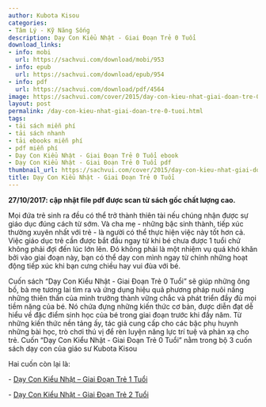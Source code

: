 ```yaml
---
author: Kubota Kisou
categories:
- Tâm Lý - Kỹ Năng Sống
description: Dạy Con Kiểu Nhật - Giai Đoạn Trẻ 0 Tuổi
download_links:
- info: mobi
  url: https://sachvui.com/download/mobi/953
- info: epub
  url: https://sachvui.com/download/epub/954
- info: pdf
  url: https://sachvui.com/download/pdf/4564
image: https://sachvui.com/cover/2015/day-con-kieu-nhat-giai-doan-tre-0-tuoi.jpg
layout: post
permalink: /day-con-kieu-nhat-giai-doan-tre-0-tuoi.html
tags:
- tải sách miễn phí
- tải sách nhanh
- tải ebooks miễn phí
- pdf miễn phí
- Dạy Con Kiểu Nhật - Giai Đoạn Trẻ 0 Tuổi ebook
- Dạy Con Kiểu Nhật - Giai Đoạn Trẻ 0 Tuổi pdf
thumbnail_url: https://sachvui.com/cover/2015/day-con-kieu-nhat-giai-doan-tre-0-tuoi.jpg
title: Dạy Con Kiểu Nhật - Giai Đoạn Trẻ 0 Tuổi
---
```


 <div class="item-desc text-justify"> <p><strong>27/10/2017: cập nhật file pdf được scan từ sách gốc chất lượng cao.</strong></p><p>Mọi đứa trẻ sinh ra đều có thể trở thành thiên tài nếu chúng nhận được sự giáo dục đúng cách từ sớm. Và cha mẹ - những bậc sinh thành, tiếp xúc thường xuyên nhất với trẻ - là người có thể thực hiện việc này tốt hơn cả. Việc giáo dục trẻ cần được bắt đầu ngay từ khi bé chưa được 1 tuổi chứ không phải đợi đến lúc lớn lên. Đó không phải là một nhiệm vụ quá khó khăn bởi vào giai đoạn này, bạn có thể dạy con mình ngay từ chính những hoạt động tiếp xúc khi bạn cưng chiều hay vui đùa với bé.</p><p>Cuốn sách “Dạy Con Kiểu Nhật - Giai Đoạn Trẻ 0 Tuổi” sẽ giúp những ông bố, bà mẹ tương lai tìm ra và ứng dụng hiệu quả phương pháp nuôi nấng những thiên thần của mình trưởng thành vững chắc và phát triển đầy đủ mọi tiềm năng của bé. Nó chứa đựng những kiến thức cơ bản, được diễn đạt dễ hiểu về đặc điểm sinh học của bé trong giai đoạn trước khi đầy năm. Từ những kiến thức nền tảng ấy, tác giả cung cấp cho các bậc phụ huynh những bài học, trò chơi thú vị để rèn luyện năng lực trí tuệ và phản xạ cho trẻ. Cuốn “Dạy Con Kiểu Nhật - Giai Đoạn Trẻ 0 Tuổi” nằm trong bộ 3 cuốn sách dạy con của giáo sư Kubota Kisou</p><p>Hai cuốn còn lại là:</p><p>- <a href="https://sachvui.com/ebook/day-con-kieu-nhat-giai-doan-tre-1-tuoi-kubota-kisou.2226.html">Dạy Con Kiểu Nhật – Giai Đoạn Trẻ 1 Tuổi</a></p><p>- <a href="https://sachvui.com/ebook/day-con-kieu-nhat-giai-doan-tre-2-tuoi-kubota-kisou.2227.html">Dạy Con Kiểu Nhật - Giai Đoạn Trẻ 2 Tuổi</a></p> </div>